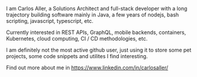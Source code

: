 <!---
caller79/caller79 is a ✨ special ✨ repository because its `README.md` (this file) appears on your GitHub profile.
You can click the Preview link to take a look at your changes.
--->

I am Carlos Aller, a Solutions Architect and full-stack developer with a long trajectory building software mainly in Java, a few years of nodejs, bash scripting, javascript, typescript, etc.  

Currently interested in REST APIs, GraphQL, mobile backends, containers, Kubernetes, cloud computing, CI / CD methodologies, etc.

I am definitely not the most active github user, just using it to store some pet projects, some code snippets and utilites I find interesting. 

Find out more about me in https://www.linkedin.com/in/carlosaller/
